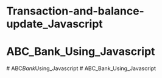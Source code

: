 # Transaction-and-balance-update_Javascript
# ABC_Bank_Using_Javascript
#   A B C _ B a n k _ U s i n g _ J a v a s c r i p t  
 # ABC_Bank_Using_Javascript
